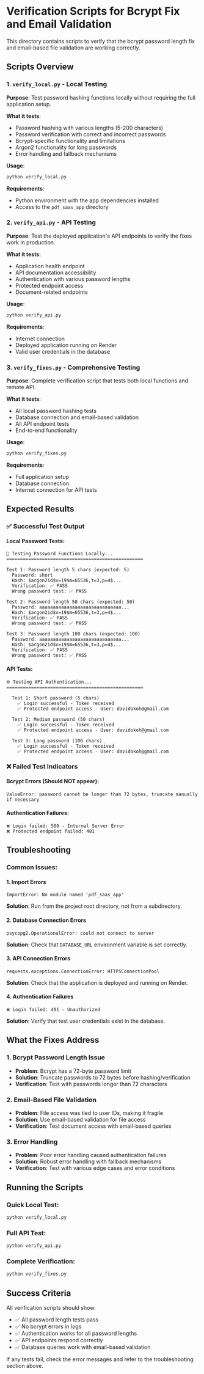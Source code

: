# Verification Scripts for Bcrypt Fix and Email Validation

This directory contains scripts to verify that the bcrypt password length fix and email-based file validation are working correctly.

## Scripts Overview

### 1. `verify_local.py` - Local Testing
**Purpose**: Test password hashing functions locally without requiring the full application setup.

**What it tests**:
- Password hashing with various lengths (5-200 characters)
- Password verification with correct and incorrect passwords
- Bcrypt-specific functionality and limitations
- Argon2 functionality for long passwords
- Error handling and fallback mechanisms

**Usage**:
```bash
python verify_local.py
```

**Requirements**:
- Python environment with the app dependencies installed
- Access to the `pdf_saas_app` directory

### 2. `verify_api.py` - API Testing
**Purpose**: Test the deployed application's API endpoints to verify the fixes work in production.

**What it tests**:
- Application health endpoint
- API documentation accessibility
- Authentication with various password lengths
- Protected endpoint access
- Document-related endpoints

**Usage**:
```bash
python verify_api.py
```

**Requirements**:
- Internet connection
- Deployed application running on Render
- Valid user credentials in the database

### 3. `verify_fixes.py` - Comprehensive Testing
**Purpose**: Complete verification script that tests both local functions and remote API.

**What it tests**:
- All local password hashing tests
- Database connection and email-based validation
- All API endpoint tests
- End-to-end functionality

**Usage**:
```bash
python verify_fixes.py
```

**Requirements**:
- Full application setup
- Database connection
- Internet connection for API tests

## Expected Results

### ✅ Successful Test Output

#### Local Password Tests:
```
🧪 Testing Password Functions Locally...
==================================================

Test 1: Password length 5 chars (expected: 5)
  Password: short
  Hash: $argon2id$v=19$m=65536,t=3,p=4$...
  Verification: ✅ PASS
  Wrong password test: ✅ PASS

Test 2: Password length 50 chars (expected: 50)
  Password: aaaaaaaaaaaaaaaaaaaaaaaaaaaaaa...
  Hash: $argon2id$v=19$m=65536,t=3,p=4$...
  Verification: ✅ PASS
  Wrong password test: ✅ PASS

Test 3: Password length 100 chars (expected: 100)
  Password: aaaaaaaaaaaaaaaaaaaaaaaaaaaaaa...
  Hash: $argon2id$v=19$m=65536,t=3,p=4$...
  Verification: ✅ PASS
  Wrong password test: ✅ PASS
```

#### API Tests:
```
🌐 Testing API Authentication...
==================================================

  Test 1: Short password (5 chars)
    ✅ Login successful - Token received
    ✅ Protected endpoint access - User: davidokoh@gmail.com

  Test 2: Medium password (50 chars)
    ✅ Login successful - Token received
    ✅ Protected endpoint access - User: davidokoh@gmail.com

  Test 3: Long password (100 chars)
    ✅ Login successful - Token received
    ✅ Protected endpoint access - User: davidokoh@gmail.com
```

### ❌ Failed Test Indicators

#### Bcrypt Errors (Should NOT appear):
```
ValueError: password cannot be longer than 72 bytes, truncate manually if necessary
```

#### Authentication Failures:
```
❌ Login failed: 500 - Internal Server Error
❌ Protected endpoint failed: 401
```

## Troubleshooting

### Common Issues:

#### 1. Import Errors
```
ImportError: No module named 'pdf_saas_app'
```
**Solution**: Run from the project root directory, not from a subdirectory.

#### 2. Database Connection Errors
```
psycopg2.OperationalError: could not connect to server
```
**Solution**: Check that `DATABASE_URL` environment variable is set correctly.

#### 3. API Connection Errors
```
requests.exceptions.ConnectionError: HTTPSConnectionPool
```
**Solution**: Check that the application is deployed and running on Render.

#### 4. Authentication Failures
```
❌ Login failed: 401 - Unauthorized
```
**Solution**: Verify that test user credentials exist in the database.

## What the Fixes Address

### 1. Bcrypt Password Length Issue
- **Problem**: Bcrypt has a 72-byte password limit
- **Solution**: Truncate passwords to 72 bytes before hashing/verification
- **Verification**: Test with passwords longer than 72 characters

### 2. Email-Based File Validation
- **Problem**: File access was tied to user IDs, making it fragile
- **Solution**: Use email-based validation for file access
- **Verification**: Test document access with email-based queries

### 3. Error Handling
- **Problem**: Poor error handling caused authentication failures
- **Solution**: Robust error handling with fallback mechanisms
- **Verification**: Test with various edge cases and error conditions

## Running the Scripts

### Quick Local Test:
```bash
python verify_local.py
```

### Full API Test:
```bash
python verify_api.py
```

### Complete Verification:
```bash
python verify_fixes.py
```

## Success Criteria

All verification scripts should show:
- ✅ All password length tests pass
- ✅ No bcrypt errors in logs
- ✅ Authentication works for all password lengths
- ✅ API endpoints respond correctly
- ✅ Database queries work with email-based validation

If any tests fail, check the error messages and refer to the troubleshooting section above.
